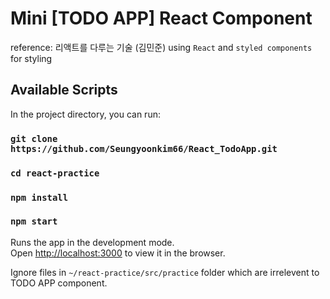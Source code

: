 # Mini [TODO APP] React Component 
reference: 리액트를 다루는 기술 (김민준) 
using `React` and `styled components` for styling 

## Available Scripts

In the project directory, you can run:

### `git clone https://github.com/Seungyoonkim66/React_TodoApp.git`
### `cd react-practice`
### `npm install`
### `npm start`

Runs the app in the development mode.\
Open [http://localhost:3000](http://localhost:3000) to view it in the browser.

Ignore files in `~/react-practice/src/practice` folder which are irrelevent to TODO APP component.